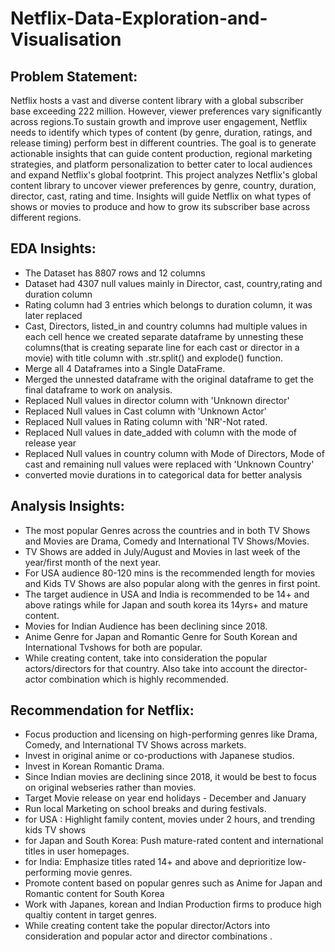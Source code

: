 # Netflix-Data-Exploration-and-Visualisation

## Problem Statement:
Netflix hosts a vast and diverse content library with a global subscriber base exceeding 222 million. However, viewer preferences vary significantly across regions.To sustain growth and improve user engagement, Netflix needs to identify which types of content (by genre, duration, ratings, and release timing) perform best in different countries. The goal is to generate actionable insights that can guide content production, regional marketing strategies, and platform personalization to better cater to local audiences and expand Netflix's global footprint.
This project analyzes Netflix's global content library to uncover viewer preferences by genre, country, duration, director, cast, rating and time. Insights will guide Netflix on what types of shows or movies to produce and how to grow its subscriber base across different regions.

## EDA Insights:
* The Dataset has 8807 rows and 12 columns
* Dataset had 4307 null values mainly in Director, cast, country,rating and duration column 
* Rating column had 3 entries which belongs to duration column, it was later replaced 
* Cast, Directors, listed_in and country columns had multiple values in each cell hence we created separate dataframe by unnesting these columns(that is creating separate line for each cast or director in a movie) with title column with .str.split() and explode() function.
* Merge all 4 Dataframes into a Single DataFrame.
* Merged the unnested dataframe with the original dataframe to get the final dataframe to work on analysis.
* Replaced Null values in director column with 'Unknown director'
* Replaced Null values in Cast column with 'Unknown Actor'
* Replaced Null values in Rating column with 'NR'-Not rated.
* Replaced Null values in date_added with column with the mode of release year
* Replaced Null values in country column with Mode of Directors, Mode of cast and remaining null values were replaced with 'Unknown Country'
* converted movie durations in to categorical data for better analysis

## Analysis Insights:

* The most popular Genres across the countries and in both TV Shows and Movies are Drama, Comedy and International TV Shows/Movies.
* TV Shows are added in July/August and Movies in last week of the year/first month of the next year.
* For USA audience 80-120 mins is the recommended length for movies and Kids TV Shows are also popular along with the genres in first point.
* The target audience in USA and India is recommended to be 14+ and above ratings while for Japan and south korea its 14yrs+ and mature content.
* Movies for Indian Audience has been declining since 2018.
* Anime Genre for Japan and Romantic Genre for South Korean and International Tvshows for both are popular.
* While creating content, take into consideration the popular actors/directors
for that country. Also take into account the director-actor combination which 
is highly recommended. 

## Recommendation for Netflix:
* Focus production and licensing on high-performing genres like Drama, Comedy, and International TV Shows across markets.
* Invest in original anime or co-productions with Japanese studios.
* Invest in Korean Romantic Drama.
* Since Indian movies are declining since 2018, it would be best to focus on original webseries rather than movies.
* Target Movie release on year end holidays - December and January
* Run local Marketing on school breaks and during festivals.
* for USA : Highlight family content, movies under 2 hours, and trending kids TV shows
* for Japan and South Korea: Push mature-rated content and international titles in user homepages.
* for India: Emphasize titles rated 14+ and above and deprioritize low-performing movie genres.
* Promote content based on popular genres such as Anime for Japan and Romantic content for South Korea
* Work with Japanes, korean and Indian Production firms to produce high qualtiy content in target genres.
* While creating content take the popular director/Actors into consideration and popular actor and director combinations .
